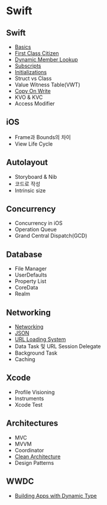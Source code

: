 # Swift

## Swift

- [Basics](language/basics.md)
- [First Class Citizen](language/first-class-citizen.md)
- [Dynamic Member Lookup](language/dynamic-member-lookup.md)
- [Subscripts](language/subscripts.md)
- [Initializations](language/initializations.md)
- Struct vs Class
- Value Witness Table(VWT)
- [Copy On Write](language/copy-on-write.md)
- KVO & KVC
- Access Modifier

## iOS

- Frame과 Bounds의 차이
- View Life Cycle

## Autolayout

- Storyboard & Nib
- 코드로 작성
- Intrinsic size

## Concurrency

- Concurrency in iOS
- Operation Queue
- Grand Central Dispatch(GCD)

## Database

- File Manager
- UserDefaults
- Property List
- CoreData
- Realm

## Networking

- [Networking](networking/networking-basics.md)
- [JSON](networking/json.md)
- [URL Loading System](networking/url-loading-system.md)
- Data Task 및 URL Session Delegate
- Background Task
- Caching

## Xcode

- Profile Visioning
- Instruments
- Xcode Test

## Architectures

- MVC
- MVVM
- Coordinator
- [Clean Architecture](architectures/clean-architectures.md)
- Design Patterns

## WWDC

- [Building Apps with Dynamic Type](wwdc/dynamic-type.md)
